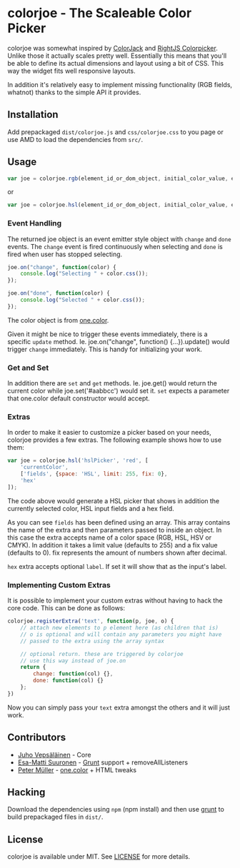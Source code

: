 # colorjoe - The Scaleable Color Picker

colorjoe was somewhat inspired by
[ColorJack](http://www.dynamicdrive.com/dynamicindex11/colorjack/index.htm) and
[RightJS Colorpicker](http://rightjs.org/ui/colorpicker). Unlike those it
actually scales pretty well. Essentially this means that you'll be able to
define its actual dimensions and layout using a bit of CSS. This way the widget
fits well responsive layouts.

In addition it's relatively easy to implement missing functionality (RGB fields,
whatnot) thanks to the simple API it provides.

## Installation

Add prepackaged `dist/colorjoe.js` and `css/colorjoe.css` to you page or use AMD to load
the dependencies from `src/`.

## Usage

```javascript
var joe = colorjoe.rgb(element_id_or_dom_object, initial_color_value, extras);
```

or

```javascript
var joe = colorjoe.hsl(element_id_or_dom_object, initial_color_value, extras);
```

### Event Handling

The returned joe object is an event emitter style object with `change` and
`done` events. The `change` event is fired continuously when selecting and
`done` is fired when user has stopped selecting.


```javascript
joe.on("change", function(color) {
    console.log("Selecting " + color.css());
});

joe.on("done", function(color) {
    console.log("Selected " + color.css());
});
```

The color object is from [one.color](https://github.com/One-com/one-color).

Given it might be nice to trigger these events immediately, there is a specific
`update` method. Ie. joe.on("change", function() {...}).update() would trigger
`change` immediately. This is handy for initializing your work.

### Get and Set

In addition there are `set` and `get` methods. Ie. joe.get() would return the
current color while joe.set('#aabbcc') would set it. `set` expects a parameter
that one.color default constructor would accept.

### Extras

In order to make it easier to customize a picker based on your needs, colorjoe
provides a few extras. The following example shows how to use them:

```javascript
var joe = colorjoe.hsl('hslPicker', 'red', [
    'currentColor',
    ['fields', {space: 'HSL', limit: 255, fix: 0},
    'hex'
]);
```

The code above would generate a HSL picker that shows in addition the currently
selected color, HSL input fields and a hex field.

As you can see `fields` has been defined using an array. This array contains
the name of the extra and then parameters passed to inside an object. In this
case the extra accepts name of a color space (RGB, HSL, HSV or CMYK). In
addition it takes a limit value (defaults to 255) and a fix value
(defaults to 0). fix represents the amount of numbers shown after decimal.

`hex` extra accepts optional `label`. If set it will show that as the input's
label.

### Implementing Custom Extras

It is possible to implement your custom extras without having to hack the core
code. This can be done as follows:

```javascript
colorjoe.registerExtra('text', function(p, joe, o) {
    // attach new elements to p element here (as children that is)
    // o is optional and will contain any parameters you might have
    // passed to the extra using the array syntax

    // optional return. these are triggered by colorjoe
    // use this way instead of joe.on
    return {
        change: function(col) {},
        done: function(col) {}
    };
})
```

Now you can simply pass your `text` extra amongst the others and it will just
work.

## Contributors

* [Juho Vepsäläinen](https://github.com/bebraw) - Core
* [Esa-Matti Suuronen](https://github.com/epeli) -
  [Grunt](https://github.com/cowboy/grunt) support + removeAllListeners
* [Peter Müller](https://github.com/Munter) -
  [one.color](https://github.com/One-com/one-color) + HTML tweaks

## Hacking

Download the dependencies using `npm` (npm install) and then use [grunt](http://gruntjs.com/) to build prepackaged files in `dist/`.

## License

colorjoe is available under MIT. See [LICENSE](https://github.com/bebraw/colorjoe/blob/master/LICENSE) for more details.

